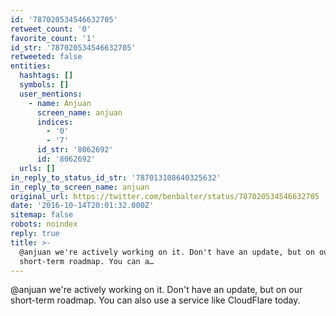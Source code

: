 ```yaml
---
id: '787020534546632705'
retweet_count: '0'
favorite_count: '1'
id_str: '787020534546632705'
retweeted: false
entities:
  hashtags: []
  symbols: []
  user_mentions:
    - name: Anjuan
      screen_name: anjuan
      indices:
        - '0'
        - '7'
      id_str: '8062692'
      id: '8062692'
  urls: []
in_reply_to_status_id_str: '787013108640325632'
in_reply_to_screen_name: anjuan
original_url: https://twitter.com/benbalter/status/787020534546632705
date: '2016-10-14T20:01:32.000Z'
sitemap: false
robots: noindex
reply: true
title: >-
  @anjuan we're actively working on it. Don't have an update, but on our
  short-term roadmap. You can a…
---
```


@anjuan we're actively working on it. Don't have an update, but on our short-term roadmap. You can also use a service like CloudFlare today.